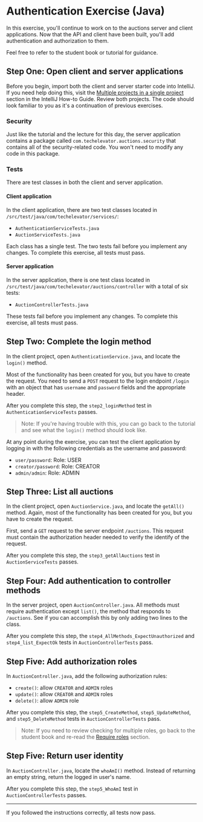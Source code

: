 # Authentication Exercise (Java)

In this exercise, you'll continue to work on to the auctions server and client applications. Now that the API and client have been built, you'll add authentication and authorization to them.

Feel free to refer to the student book or tutorial for guidance.

## Step One: Open client and server applications

Before you begin, import both the client and server starter code into IntelliJ. If you need help doing this, visit the [Multiple projects in a single project](https://book.techelevator.com/v2_4/guides/intellij.html#multiple-projects-in-a-single-project) section in the IntelliJ How-to Guide. Review both projects. The code should look familiar to you as it's a continuation of previous exercises.

### Security

Just like the tutorial and the lecture for this day, the server application contains a package called `com.techelevator.auctions.security` that contains all of the security-related code. You won't need to modify any code in this package.

### Tests

There are test classes in both the client and server application.

#### Client application

In the client application, there are two test classes located in `/src/test/java/com/techelevator/services/`:

- `AuthenticationServiceTests.java`
- `AuctionServiceTests.java`

Each class has a single test. The two tests fail before you implement any changes. To complete this exercise, all tests must pass.

#### Server application

In the server application, there is one test class located in `/src/test/java/com/techelevator/auctions/controller` with a total of six tests:

- `AuctionControllerTests.java`

These tests fail before you implement any changes. To complete this exercise, all tests must pass.

## Step Two: Complete the login method

In the client project, open `AuthenticationService.java`, and locate the `login()` method.

Most of the functionality has been created for you, but you have to create the request. You need to send a `POST` request to the login endpoint `/login` with an object that has `username` and `password` fields and the appropriate header.

After you complete this step, the `step2_loginMethod` test in `AuthenticationServiceTests` passes.

> Note: If you're having trouble with this, you can go back to the tutorial and see what the `login()` method should look like.

At any point during the exercise, you can test the client application by logging in with the following credentials as the username and password:

- `user/password`: Role: USER
- `creator/password`: Role: CREATOR
- `admin/admin`: Role: ADMIN

## Step Three: List all auctions

In the client project, open `AuctionService.java`, and locate the `getAll()` method. Again, most of the functionality has been created for you, but you have to create the request.

First, send a `GET` request to the server endpoint `/auctions`. This request must contain the authorization header needed to verify the identify of the request.

After you complete this step, the `step3_getAllAuctions` test in `AuctionServiceTests` passes.

## Step Four: Add authentication to controller methods

In the server project, open `AuctionController.java`. All methods must require authentication except `list()`, the method that responds to `/auctions`. See if you can accomplish this by only adding two lines to the class.

After you complete this step, the `step4_AllMethods_ExpectUnauthorized` and `step4_list_ExpectOk` tests in `AuctionControllerTests` pass.

## Step Five: Add authorization roles

In `AuctionController.java`, add the following authorization rules:

- `create()`: allow `CREATOR` and `ADMIN` roles
- `update()`: allow `CREATOR` and `ADMIN` roles
- `delete()`: allow `ADMIN` role

After you complete this step, the `step5_CreateMethod`, `step5_UpdateMethod`, and `step5_DeleteMethod` tests in `AuctionControllerTests` pass.

> Note: If you need to review checking for multiple roles, go back to the student book and re-read the [Require roles](https://book.techelevator.com/v2_4/content/authentication.html#require-role) section.

## Step Five: Return user identity

In `AuctionController.java`, locate the `whoAmI()` method. Instead of returning an empty string, return the logged in user's name.

After you complete this step, the `step5_WhoAmI` test in `AuctionControllerTests` passes.

---

If you followed the instructions correctly, all tests now pass.
